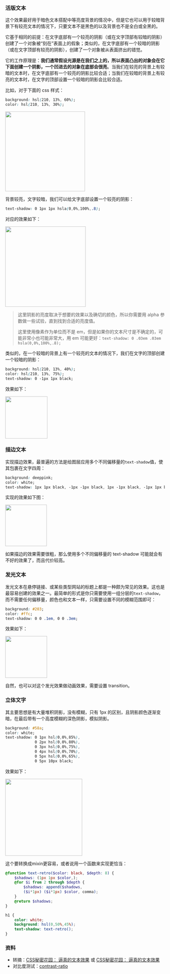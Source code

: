 ### 活版文本
这个效果最好用于暗色文本搭配中等亮度背景的情况中，但是它也可以用于较暗背景下有较亮文本的情况下，只要文本不是黑色的以及背景也不是全白或全黑的。

它基于相同的前提：在文字底部有一个较亮的阴影（或在文字顶部有较暗的阴影）创建了一个对象被“刻在”表面上的假象；类似的，在文字底部有一个较暗的阴影（或在文字顶部有较亮的阴影），创建了一个对象被从表面挤出的错觉。

它的工作原理是：**我们通常假设光源是在我们之上的，所以表面凸出的对象会在它下面创建一个阴影，一个凹进去的对象在底部会很亮**。当我们在较亮的背景上有较暗的文本时，在文字底部有一个较亮的阴影比较合适；当我们在较暗的背景上有较亮的文本时，在文字的顶部设置一个较暗的阴影会比较合适。

比如，对于下面的 css 样式：

```css
background: hsl(210, 13%, 60%);
color: hsl(210, 13%, 30%);
```

<img src="http://cnd.qiniu.lin07ux.cn/markdown/1476149142998.png" width="252"/>

背景较亮，文字较暗，我们可以给文字底部设置一个较亮的阴影：

```css
text-shadow: 0 1px 1px hsla(0,0%,100%,.8);
```

对应的效果如下：

<img src="http://cnd.qiniu.lin07ux.cn/markdown/1476149164926.png" width="254"/>

> 这里阴影的亮度取决于想要的效果以及确切的颜色，所以你需要用 alpha 参数做一些试验，直到找到合适的亮度值。
> 
> 这里使用像素作为单位而不是 em，但是如果你的文本尺寸是不确定的，可能非常小也可能非常大，用 em 可能更好：`text-shadow: 0 .03em .03em hsla(0,0%,100%,.8);`

类似的，在一个较暗的背景上有一个较亮的文本的情况下，我们在文字的顶部创建一个较暗的阴影：

```css
background: hsl(210, 13%, 40%);
color: hsl(210, 13%, 75%);
text-shadow: 0 -1px 1px black;
```

效果如下：

<img src="http://cnd.qiniu.lin07ux.cn/markdown/1476149431553.png" width="133"/>

### 描边文本
实现描边效果，最普遍的方法是给图层应用多个不同偏移量的`text-shadow`值，使其包裹在文字四周：

```css
background: deeppink;
color: white;
text-shadow: 1px 1px black, -1px -1px black, 1px -1px black, -1px 1px black;
```

实现的效果如下图：

<img src="http://cnd.qiniu.lin07ux.cn/markdown/1476149504998.png" width="131"/>

如果描边的效果需要很粗，那么使用多个不同偏移量的 text-shadow 可能就会有不好的效果了，而且代价较高。


### 发光文本
发光文本在悬停链接、或某些类型网站的标题上都是一种颇为常见的效果。这也是最容易创建的效果之一。最简单的形式是你只需要使用一组分层的`text-shadow`，而不需要任何偏移量，颜色也和文本一样，只需要设置不同的模糊范围即可：

```css
background: #203;
color: #ffc;
text-shadow: 0 0 .1em, 0 0 .3em;
```

效果如下：

<img src="http://cnd.qiniu.lin07ux.cn/markdown/1476149795197.png" width="132"/>

自然，也可以对这个发光效果做动画效果，需要设置 transition。


### 立体文字
其主要思想是有大量堆积阴影，没有模糊，只有 1px 的区别，且阴影颜色逐渐变暗，在最后带有一个高度模糊的深色阴影，模拟阴影。

```css
background: #58a;
color: white;
text-shadow: 0 1px hsl(0,0%,85%),
             0 2px hsl(0,0%,80%),
             0 3px hsl(0,0%,75%),
             0 4px hsl(0,0%,70%),
             0 5px hsl(0,0%,65%),
             0 5px 10px black;
```

效果如下：

<img src="http://cnd.qiniu.lin07ux.cn/markdown/1476150126718.png" width="243"/>

这个要转换成mixin更容易，或者说用一个函数来实现更恰当：

```scss
@function text-retro($color: black, $depth: 8) {
    $shadows: (1px 1px $color,);
    @for $i from 2 through $depth {
        $shadows: append($shadows,
        ($i*1px) ($i*1px) $color, comma);
    }
    @return $shadows;
}

h1 {
    color: white;
    background: hsl(0,50%,45%);
    text-shadow: text-retro();
}
```


### 资料
* 转摘：[CSS秘密花园： 逼真的文本效果](http://www.w3cplus.com/css3/css-secrets/realistic-text-effects.html) 或 [CSS秘密花园： 逼真的文本效果](http://www.tuicool.com/articles/nmuUj26)
* 对比度测试：[contrast-ratio](leaverou.github.io/contrast-ratio)


